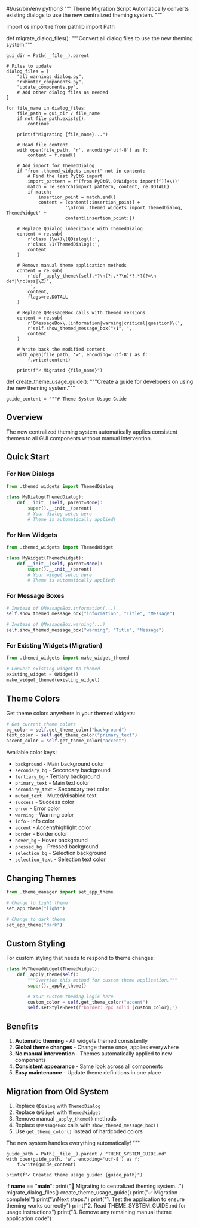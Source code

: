 #!/usr/bin/env python3
"""
Theme Migration Script
Automatically converts existing dialogs to use the new centralized theming system.
"""

import os
import re
from pathlib import Path


def migrate_dialog_files():
    """Convert all dialog files to use the new theming system."""

    gui_dir = Path(__file__).parent

    # Files to update
    dialog_files = [
        "all_warnings_dialog.py",
        "rkhunter_components.py",
        "update_components.py",
        # Add other dialog files as needed
    ]

    for file_name in dialog_files:
        file_path = gui_dir / file_name
        if not file_path.exists():
            continue

        print(f"Migrating {file_name}...")

        # Read file content
        with open(file_path, 'r', encoding='utf-8') as f:
            content = f.read()

        # Add import for ThemedDialog
        if "from .themed_widgets import" not in content:
            # Find the last PyQt6 import
            import_pattern = r'(from PyQt6\.QtWidgets import[^)]+\))'
            match = re.search(import_pattern, content, re.DOTALL)
            if match:
                insertion_point = match.end()
                content = (content[:insertion_point] +
                          '\nfrom .themed_widgets import ThemedDialog, ThemedWidget' +
                          content[insertion_point:])

        # Replace QDialog inheritance with ThemedDialog
        content = re.sub(
            r'class (\w+)\(QDialog\):',
            r'class \1(ThemedDialog):',
            content
        )

        # Remove manual theme application methods
        content = re.sub(
            r'def _apply_theme\(self.*?\n(?:.*?\n)*?.*?(?=\n    def|\nclass|\Z)',
            '',
            content,
            flags=re.DOTALL
        )

        # Replace QMessageBox calls with themed versions
        content = re.sub(
            r'QMessageBox\.(information|warning|critical|question)\(',
            r'self.show_themed_message_box("\1", ',
            content
        )

        # Write back the modified content
        with open(file_path, 'w', encoding='utf-8') as f:
            f.write(content)

        print(f"✓ Migrated {file_name}")


def create_theme_usage_guide():
    """Create a guide for developers on using the new theming system."""

    guide_content = """# Theme System Usage Guide

## Overview
The new centralized theming system automatically applies consistent themes to all GUI components without manual intervention.

## Quick Start

### For New Dialogs
```python
from .themed_widgets import ThemedDialog

class MyDialog(ThemedDialog):
    def __init__(self, parent=None):
        super().__init__(parent)
        # Your dialog setup here
        # Theme is automatically applied!
```

### For New Widgets
```python
from .themed_widgets import ThemedWidget

class MyWidget(ThemedWidget):
    def __init__(self, parent=None):
        super().__init__(parent)
        # Your widget setup here
        # Theme is automatically applied!
```

### For Message Boxes
```python
# Instead of QMessageBox.information(...)
self.show_themed_message_box("information", "Title", "Message")

# Instead of QMessageBox.warning(...)
self.show_themed_message_box("warning", "Title", "Message")
```

### For Existing Widgets (Migration)
```python
from .themed_widgets import make_widget_themed

# Convert existing widget to themed
existing_widget = QWidget()
make_widget_themed(existing_widget)
```

## Theme Colors
Get theme colors anywhere in your themed widgets:

```python
# Get current theme colors
bg_color = self.get_theme_color("background")
text_color = self.get_theme_color("primary_text")
accent_color = self.get_theme_color("accent")
```

Available color keys:
- `background` - Main background color
- `secondary_bg` - Secondary background
- `tertiary_bg` - Tertiary background
- `primary_text` - Main text color
- `secondary_text` - Secondary text color
- `muted_text` - Muted/disabled text
- `success` - Success color
- `error` - Error color
- `warning` - Warning color
- `info` - Info color
- `accent` - Accent/highlight color
- `border` - Border color
- `hover_bg` - Hover background
- `pressed_bg` - Pressed background
- `selection_bg` - Selection background
- `selection_text` - Selection text color

## Changing Themes
```python
from .theme_manager import set_app_theme

# Change to light theme
set_app_theme("light")

# Change to dark theme
set_app_theme("dark")
```

## Custom Styling
For custom styling that needs to respond to theme changes:

```python
class MyThemedWidget(ThemedWidget):
    def _apply_theme(self):
        """Override this method for custom theme application."""
        super()._apply_theme()

        # Your custom theming logic here
        custom_color = self.get_theme_color("accent")
        self.setStyleSheet(f"border: 2px solid {custom_color};")
```

## Benefits
1. **Automatic theming** - All widgets themed consistently
2. **Global theme changes** - Change theme once, applies everywhere
3. **No manual intervention** - Themes automatically applied to new components
4. **Consistent appearance** - Same look across all components
5. **Easy maintenance** - Update theme definitions in one place

## Migration from Old System
1. Replace `QDialog` with `ThemedDialog`
2. Replace `QWidget` with `ThemedWidget`
3. Remove manual `_apply_theme()` methods
4. Replace `QMessageBox` calls with `show_themed_message_box()`
5. Use `get_theme_color()` instead of hardcoded colors

The new system handles everything automatically!
"""

    guide_path = Path(__file__).parent / "THEME_SYSTEM_GUIDE.md"
    with open(guide_path, 'w', encoding='utf-8') as f:
        f.write(guide_content)

    print(f"✓ Created theme usage guide: {guide_path}")


if __name__ == "__main__":
    print("🎨 Migrating to centralized theming system...")
    migrate_dialog_files()
    create_theme_usage_guide()
    print("✅ Migration complete!")
    print("\nNext steps:")
    print("1. Test the application to ensure theming works correctly")
    print("2. Read THEME_SYSTEM_GUIDE.md for usage instructions")
    print("3. Remove any remaining manual theme application code")
